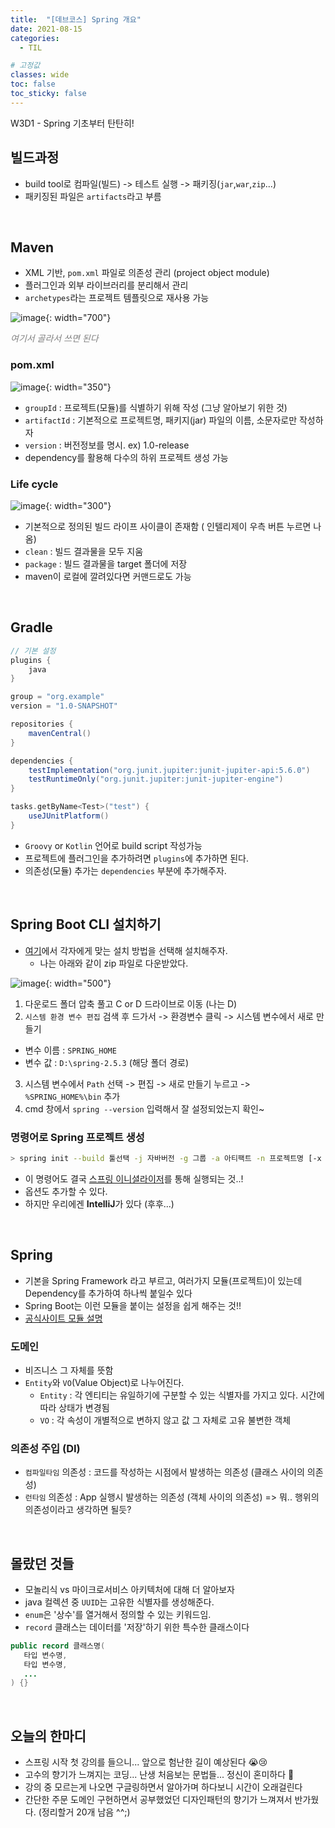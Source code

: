```yaml
---
title:  "[데브코스] Spring 개요"
date: 2021-08-15
categories: 
  - TIL

# 고정값
classes: wide
toc: false
toc_sticky: false
---
```


W3D1 - Spring 기초부터 탄탄히!

## 빌드과정

- build tool로 컴파일(빌드) -> 테스트 실행 -> 패키징(`jar`,`war`,`zip`...)
- 패키징된 파일은 `artifacts`라고 부름

<BR>

## Maven

- XML 기반, `pom.xml` 파일로 의존성 관리 (project object module)
- 플러그인과 외부 라이브러리를 분리해서 관리
- `archetypes`라는 프로젝트 템플릿으로 재사용 가능

![image](https://user-images.githubusercontent.com/71180414/129455496-4b4c0557-1b37-42d8-b6a9-3baf0518196a.png){: width="700"}

<span style='color:gray; font-style:italic'>여기서 골라서 쓰면 된다</span>

### pom.xml 

![image](https://user-images.githubusercontent.com/71180414/129481198-63bd2c78-0cf2-4b47-a9a3-d83e49b4a7c8.png){: width="350"}

- `groupId` : 프로젝트(모듈)를 식별하기 위해 작성 (그냥 알아보기 위한 것)
- `artifactId` : 기본적으로 프로젝트명, 패키지(jar) 파일의 이름, 소문자로만 작성하자
- `version` : 버전정보를 명시. ex) 1.0-release 
- dependency를 활용해 다수의 하위 프로젝트 생성 가능

### Life cycle

![image](https://user-images.githubusercontent.com/71180414/129481435-d96cbd51-c64c-429e-b56d-e5b8adee5607.png){: width="300"}

- 기본적으로 정의된 빌드 라이프 사이클이 존재함 ( 인텔리제이 우측 버튼 누르면 나옴)
- `clean` : 빌드 결과물을 모두 지움
- `package` : 빌드 결과물을 target 폴더에 저장
- maven이 로컬에 깔려있다면 커맨드로도 가능

<br>

## Gradle

```groovy
// 기본 설정
plugins {
    java
}

group = "org.example"
version = "1.0-SNAPSHOT"

repositories {
    mavenCentral()
}

dependencies {
    testImplementation("org.junit.jupiter:junit-jupiter-api:5.6.0")
    testRuntimeOnly("org.junit.jupiter:junit-jupiter-engine")
}

tasks.getByName<Test>("test") {
    useJUnitPlatform()
}
```

- `Groovy` or `Kotlin` 언어로 build script 작성가능
- 프로젝트에 플러그인을 추가하려면 `plugins`에 추가하면 된다.
- 의존성(모듈) 추가는 `dependencies` 부분에 추가해주자.

<br>

## Spring Boot CLI 설치하기

- [여기](https://docs.spring.io/spring-boot/docs/current/reference/html/getting-started.html#getting-started.installing.cli)에서 각자에게 맞는 설치 방법을 선택해 설치해주자.
  - 나는 아래와 같이 zip 파일로 다운받았다.

![image](https://user-images.githubusercontent.com/71180414/129485148-5d1e3cf9-87f0-4ad2-9c76-c42fbcef14a1.png){: width="500"}

1. 다운로드 폴더 압축 풀고 C or D 드라이브로 이동 (나는 D)
2. `시스템 환경 변수 편집` 검색 후 드가서 -> 환경변수 클릭 -> 시스템 변수에서 새로 만들기 
  - 변수 이름 : `SPRING_HOME`
  - 변수 값 : `D:\spring-2.5.3` (해당 폴더 경로)
3. 시스템 변수에서 `Path` 선택 -> 편집 -> 새로 만들기 누르고 -> `%SPRING_HOME%\bin` 추가
4. cmd 창에서 `spring --version` 입력해서 잘 설정되었는지 확인~ 

### 명령어로 Spring 프로젝트 생성

```sh
> spring init --build 툴선택 -j 자바버전 -g 그룹 -a 아티팩트 -n 프로젝트명 [-x 프로젝트명]
```

- 이 명령어도 결국 [스프링 이니셜라이저](https://start.spring.io/)를 통해 실행되는 것..!
- 옵션도 추가할 수 있다.
- 하지만 우리에겐 **IntelliJ**가 있다 (후후...)

<br>

## Spring

- 기본을 Spring Framework 라고 부르고, 여러가지 모듈(프로젝트)이 있는데 Dependency를 추가하여 하나씩 붙일수 있다 
- Spring Boot는 이런 모듈을 붙이는 설정을 쉽게 해주는 것!!
- [공식사이트 모듈 설명](https://spring.io/projects/spring-framework)

### 도메인

- 비즈니스 그 자체를 뜻함
- `Entity`와 `VO`(Value Object)로 나누어진다.
  - `Entity` : 각 엔티티는 유일하기에 구분할 수 있는 식별자를 가지고 있다. 시간에 따라 상태가 변경됨
  - `VO` : 각 속성이 개별적으로 변하지 않고 값 그 자체로 고유 불변한 객체

### 의존성 주입 (DI) 

- `컴파일타임` 의존성 : 코드를 작성하는 시점에서 발생하는 의존성 (클래스 사이의 의존성)
- `런타임` 의존성 : App 실행시 발생하는 의존성 (객체 사이의 의존성) => 뭐.. 행위의 의존성이라고 생각하면 될듯?


<br>

## 몰랐던 것들

- 모놀리식 vs 마이크로서비스 아키텍처에 대해 더 알아보자
- java 컬렉션 중 `UUID`는 고유한 식별자를 생성해준다.
- `enum`은 '상수'를 열거해서 정의할 수 있는 키워드임.
- `record` 클래스는 데이터를 '저장'하기 위한 특수한 클래스이다

```java
public record 클래스명(
   타입 변수명,
   타입 변수명,
   ...
) {}
```

<br>

## 오늘의 한마디

- 스프링 시작 첫 강의를 들으니... 앞으로 험난한 길이 예상된다 😭😢
- 고수의 향기가 느껴지는 코딩... 난생 처음보는 문법들... 정신이 혼미하다 🤮
- 강의 중 모르는게 나오면 구글링하면서 알아가며 하다보니 시간이 오래걸린다
- 간단한 주문 도메인 구현하면서 공부했었던 디자인패턴의 향기가 느껴져서 반가웠다. (정리할거 20개 남음 ^^;)


<br>